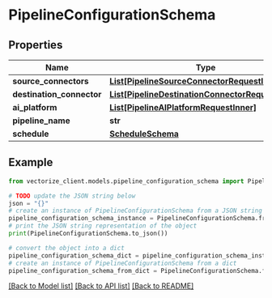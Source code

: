 # PipelineConfigurationSchema


## Properties

Name | Type | Description | Notes
------------ | ------------- | ------------- | -------------
**source_connectors** | [**List[PipelineSourceConnectorRequestInner]**](PipelineSourceConnectorRequestInner.md) |  | 
**destination_connector** | [**List[PipelineDestinationConnectorRequestInner]**](PipelineDestinationConnectorRequestInner.md) |  | 
**ai_platform** | [**List[PipelineAIPlatformRequestInner]**](PipelineAIPlatformRequestInner.md) |  | 
**pipeline_name** | **str** |  | 
**schedule** | [**ScheduleSchema**](ScheduleSchema.md) |  | 

## Example

```python
from vectorize_client.models.pipeline_configuration_schema import PipelineConfigurationSchema

# TODO update the JSON string below
json = "{}"
# create an instance of PipelineConfigurationSchema from a JSON string
pipeline_configuration_schema_instance = PipelineConfigurationSchema.from_json(json)
# print the JSON string representation of the object
print(PipelineConfigurationSchema.to_json())

# convert the object into a dict
pipeline_configuration_schema_dict = pipeline_configuration_schema_instance.to_dict()
# create an instance of PipelineConfigurationSchema from a dict
pipeline_configuration_schema_from_dict = PipelineConfigurationSchema.from_dict(pipeline_configuration_schema_dict)
```
[[Back to Model list]](../README.md#documentation-for-models) [[Back to API list]](../README.md#documentation-for-api-endpoints) [[Back to README]](../README.md)


